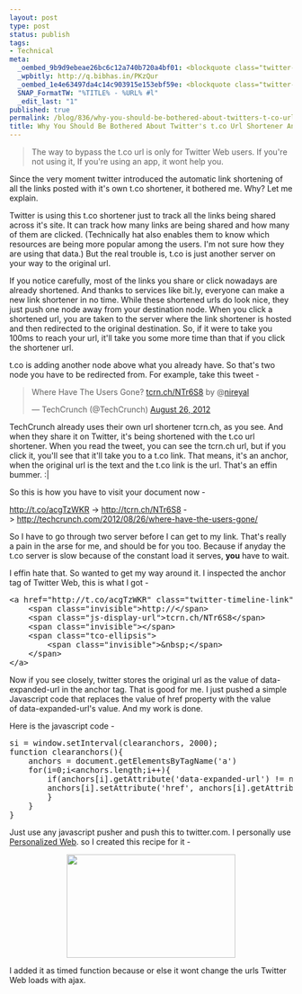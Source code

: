 ```yaml
--- 
layout: post
type: post
status: publish
tags: 
- Technical
meta: 
  _oembed_9b9d9ebeae26bc6c12a740b720a4bf01: <blockquote class="twitter-tweet" width="500"><p>Where Have The Users Gone? <a href="http://t.co/acgTzWKR" title="http://tcrn.ch/NTr6S8">tcrn.ch/NTr6S8</a> by <a href="https://twitter.com/nireyal"><s>@</s><b>nireyal</b></a></p>&mdash; TechCrunch (@TechCrunch) <a href="https://twitter.com/TechCrunch/status/239765316601802752" data-datetime="2012-08-26T16:44:40+00:00">August 26, 2012</a></blockquote><script src="//platform.twitter.com/widgets.js" charset="utf-8"></script>
  _wpbitly: http://q.bibhas.in/PKzQur
  _oembed_1e4e63497da4c14c903915e153ebf59e: <blockquote class="twitter-tweet" width="500"><p>Where Have The Users Gone? <a href="http://t.co/acgTzWKR" title="http://tcrn.ch/NTr6S8">tcrn.ch/NTr6S8</a> by @<a href="https://twitter.com/nireyal">nireyal</a></p>&mdash; TechCrunch (@TechCrunch) <a href="https://twitter.com/TechCrunch/status/239765316601802752" data-datetime="2012-08-26T16:44:40+00:00">August 26, 2012</a></blockquote><script async src="//platform.twitter.com/widgets.js" charset="utf-8"></script>
  SNAP_FormatTW: "%TITLE% - %URL% #l"
  _edit_last: "1"
published: true
permalink: /blog/836/why-you-should-be-bothered-about-twitters-t-co-url-shortener-and-a-way-to-bypass-it/
title: Why You Should Be Bothered About Twitter's t.co Url Shortener And A Way To Bypass It
---
```

<blockquote>The way to bypass the t.co url is only for Twitter Web users. If you're not using it, If you're using an app, it wont help you.</blockquote>
Since the very moment twitter introduced the automatic link shortening of all the links posted with it's own t.co shortener, it bothered me. Why? Let me explain.<!--more-->

Twitter is using this t.co shortener just to track all the links being shared across it's site. It can track how many links are being shared and how many of them are clicked. (Technically hat also enables them to know which resources are being more popular among the users. I'm not sure how they are using that data.) But the real trouble is, t.co is just another server on your way to the original url.

If you notice carefully, most of the links you share or click nowadays are already shortened. And thanks to services like bit.ly, everyone can make a new link shortener in no time. While these shortened urls do look nice, they just push one node away from your destination node. When you click a shortened url, you are taken to the server where the link shortener is hosted and then redirected to the original destination. So, if it were to take you 100ms to reach your url, it'll take you some more time than that if you click the shortener url.

t.co is adding another node above what you already have. So that's two node you have to be redirected from. For example, take this tweet -

<blockquote class="twitter-tweet"><p>Where Have The Users Gone? <a href="http://t.co/acgTzWKR" title="http://tcrn.ch/NTr6S8">tcrn.ch/NTr6S8</a> by @<a href="https://twitter.com/nireyal">nireyal</a></p>&mdash; TechCrunch (@TechCrunch) <a href="https://twitter.com/TechCrunch/status/239765316601802752">August 26, 2012</a></blockquote>

TechCrunch already uses their own url shortener tcrn.ch, as you see. And when they share it on Twitter, it's being shortened with the t.co url shortener. When you read the tweet, you can see the tcrn.ch url, but if you click it, you'll see that it'll take you to a t.co link. That means, it's an anchor, when the original url is the text and the t.co link is the url. That's an effin bummer. :|

So this is how you have to visit your document now -

<a href="http://t.co/acgTzWKR" target="_blank">http://t.co/acgTzWKR</a> -&gt; <a href="http://tcrn.ch/NTr6S8" target="_blank">http://tcrn.ch/NTr6S8</a> -&gt; <a href="http://techcrunch.com/2012/08/26/where-have-the-users-gone/">http://techcrunch.com/2012/08/26/where-have-the-users-gone/</a>

So I have to go through two server before I can get to my link. That's really a pain in the arse for me, and should be for you too. Because if anyday the t.co server is slow because of the constant load it serves, <strong>you</strong> have to wait.

I effin hate that. So wanted to get my way around it. I inspected the anchor tag of Twitter Web, this is what I got -
<pre class="brush:js">&lt;a href="http://t.co/acgTzWKR" class="twitter-timeline-link" target="_blank" data-expanded-url="http://tcrn.ch/NTr6S8" title="http://tcrn.ch/NTr6S8" dir="ltr" wotsearchprocessed="true"&gt;
    &lt;span class="invisible"&gt;http://&lt;/span&gt;
    &lt;span class="js-display-url"&gt;tcrn.ch/NTr6S8&lt;/span&gt;
    &lt;span class="invisible"&gt;&lt;/span&gt;
    &lt;span class="tco-ellipsis"&gt;
        &lt;span class="invisible"&gt;&amp;nbsp;&lt;/span&gt;
    &lt;/span&gt;
&lt;/a&gt;</pre>
Now if you see closely, twitter stores the original url as the value of <span class="lang:default decode:true  crayon-inline ">data-expanded-url</span> in the anchor tag. That is good for me. I just pushed a simple Javascript code that replaces the value of href property with the value of <span class="lang:default decode:true  crayon-inline ">data-expanded-url</span>'s value. And my work is done.

Here is the javascript code -
<pre class="brush:js">si = window.setInterval(clearanchors, 2000);
function clearanchors(){
    anchors = document.getElementsByTagName('a')
    for(i=0;i&lt;anchors.length;i++){
        if(anchors[i].getAttribute('data-expanded-url') != null){
        anchors[i].setAttribute('href', anchors[i].getAttribute('data-expanded-url'));
        }
    }
}</pre>
Just use any javascript pusher and push this to twitter.com. I personally use <a href="https://chrome.google.com/webstore/detail/plcnnpdmhobdfbponjpedobekiogmbco" target="_blank">Personalized Web</a>. so I created this recipe for it -
<p style="text-align: center;"><a href="http://bibhas.in/blog/wp-content/uploads/2012/08/Screenshot-08262012-104737-PM.png"><img class="aligncenter  wp-image-837" title="Screenshot - 08262012 - 10:47:37 PM" src="http://bibhas.in/blog/wp-content/uploads/2012/08/Screenshot-08262012-104737-PM-300x184.png" alt="" width="300" height="184" /></a></p>
<p style="text-align: left;">I added it as timed function because or else it wont change the urls Twitter Web loads with ajax.</p>
